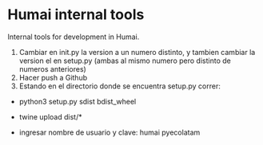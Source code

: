 # Humai internal tools

Internal tools for development in Humai.
1. Cambiar en init.py la version a un numero distinto, y tambien cambiar la version el en setup.py (ambas al mismo numero pero distinto de numeros anteriores)
2. Hacer push a Github
3. Estando en el directorio donde se encuentra setup.py correr:
- python3 setup.py sdist bdist_wheel

- twine upload dist/*

 
- ingresar nombre de usuario y clave:
    humai
    pyecolatam